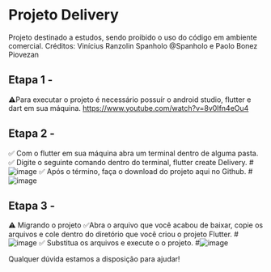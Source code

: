 # Projeto Delivery

Projeto destinado a estudos, sendo proibido o uso do código em ambiente comercial.
Créditos: Vinícius Ranzolin Spanholo @Spanholo e Paolo Bonez Piovezan

## Etapa 1 - 
⚠️Para executar o projeto é necessário possuír o android studio, flutter e dart em sua máquina.
https://www.youtube.com/watch?v=8v0Ifn4eOu4
## Etapa 2 -
✅ Com o flutter em sua máquina abra um terminal dentro de alguma pasta.
✅ Digite o seguinte comando dentro do terminal, flutter create Delivery.
#![image](https://user-images.githubusercontent.com/53911433/124665272-e68c4800-de82-11eb-83fb-f1eb3615e8ea.png)
✅ Após o término, faça o download do projeto aqui no Github.
#![image](https://user-images.githubusercontent.com/53911433/124665419-13405f80-de83-11eb-81e1-8cc3edff4aba.png)
## Etapa 3 -
⚠️ Migrando o projeto
✅Abra o arquivo que você acabou de baixar, copie os arquivos e cole dentro do diretório que você criou o projeto Flutter.
#![image](https://user-images.githubusercontent.com/53911433/124665690-69ad9e00-de83-11eb-9bc6-2add371b7116.png)
✅ Substitua os arquivos e execute o o projeto.
#![image](https://user-images.githubusercontent.com/53911433/124666057-dc1e7e00-de83-11eb-8bea-b030e8475190.png)

Qualquer dúvida estamos a disposição para ajudar!
